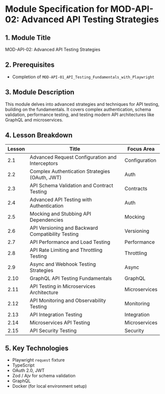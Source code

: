 # Module Specification for MOD-API-02: Advanced API Testing Strategies

## 1. Module Title
MOD-API-02: Advanced API Testing Strategies

## 2. Prerequisites
- Completion of `MOD-API-01_API_Testing_Fundamentals_with_Playwright`

## 3. Module Description
This module delves into advanced strategies and techniques for API testing, building on the fundamentals. It covers complex authentication, schema validation, performance testing, and testing modern API architectures like GraphQL and microservices.

## 4. Lesson Breakdown

| Lesson | Title | Focus Area |
|--------|-------|------------|
| 2.1 | Advanced Request Configuration and Interceptors | Configuration |
| 2.2 | Complex Authentication Strategies (OAuth, JWT) | Auth |
| 2.3 | API Schema Validation and Contract Testing | Contracts |
| 2.4 | Advanced API Testing with Authentication | Auth |
| 2.5 | Mocking and Stubbing API Dependencies | Mocking |
| 2.6 | API Versioning and Backward Compatibility Testing | Versioning |
| 2.7 | API Performance and Load Testing | Performance |
| 2.8 | API Rate Limiting and Throttling Testing | Throttling |
| 2.9 | Async and Webhook Testing Strategies | Async |
| 2.10| GraphQL API Testing Fundamentals | GraphQL |
| 2.11| API Testing in Microservices Architecture | Microservices |
| 2.12| API Monitoring and Observability Testing | Monitoring |
| 2.13| API Integration Testing | Integration |
| 2.14| Microservices API Testing | Microservices |
| 2.15| API Security Testing | Security |

## 5. Key Technologies
- Playwright `request` fixture
- TypeScript
- OAuth 2.0, JWT
- Zod / Ajv for schema validation
- GraphQL
- Docker (for local environment setup)
